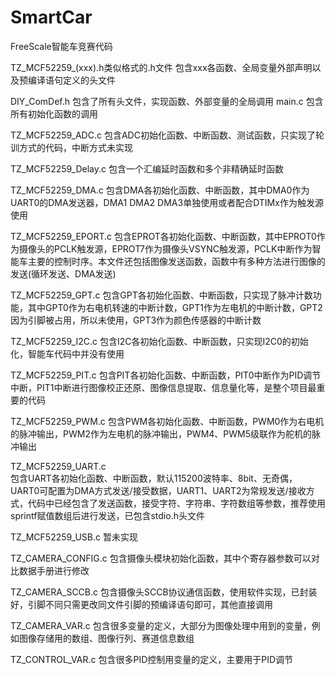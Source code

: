 # SmartCar
FreeScale智能车竞赛代码

TZ_MCF52259_(xxx).h类似格式的.h文件
    包含xxx各函数、全局变量外部声明以及预编译语句定义的头文件

DIY_ComDef.h
    包含了所有头文件，实现函数、外部变量的全局调用
main.c
    包含所有初始化函数的调用
    
TZ_MCF52259_ADC.c
    包含ADC初始化函数、中断函数、测试函数，只实现了轮训方式的代码，中断方式未实现

TZ_MCF52259_Delay.c
    包含一个汇编延时函数和多个非精确延时函数

TZ_MCF52259_DMA.c
    包含DMA各初始化函数、中断函数，其中DMA0作为UART0的DMA发送器，DMA1 DMA2 DMA3单独使用或者配合DTIMx作为触发源使用

TZ_MCF52259_EPORT.c
    包含EPROT各初始化函数、中断函数，其中EPROT0作为摄像头的PCLK触发源，EPROT7作为摄像头VSYNC触发源，PCLK中断作为智能车主要的控制时序。本文件还包括图像发送函数，函数中有多种方法进行图像的发送(循环发送、DMA发送)

TZ_MCF52259_GPT.c
    包含GPT各初始化函数、中断函数，只实现了脉冲计数功能，其中GPT0作为右电机转速的中断计数，GPT1作为左电机的中断计数，GPT2因为引脚被占用，所以未使用，GPT3作为颜色传感器的中断计数

TZ_MCF52259_I2C.c
    包含I2C各初始化函数、中断函数，只实现I2C0的初始化，智能车代码中并没有使用

TZ_MCF52259_PIT.c
    包含PIT各初始化函数、中断函数，PIT0中断作为PID调节中断，PIT1中断进行图像校正还原、图像信息提取、信息量化等，是整个项目最重要的代码

TZ_MCF52259_PWM.c
    包含PWM各初始化函数、中断函数，PWM0作为右电机的脉冲输出，PWM2作为左电机的脉冲输出，PWM4、PWM5级联作为舵机的脉冲输出
 
TZ_MCF52259_UART.c  
    包含UART各初始化函数、中断函数，默认115200波特率、8bit、无奇偶，UART0可配置为DMA方式发送/接受数据，UART1、UART2为常规发送/接收方式，代码中已经包含了发送函数，接受字符、字符串、字符数组等参数，推荐使用sprintf赋值数组后进行发送，已包含stdio.h头文件
    
TZ_MCF52259_USB.c
    暂未实现
    
TZ_CAMERA_CONFIG.c
    包含摄像头模块初始化函数，其中个寄存器参数可以对比数据手册进行修改
    
TZ_CAMERA_SCCB.c
    包含摄像头SCCB协议通信函数，使用软件实现，已封装好，引脚不同只需更改同文件引脚的预编译语句即可，其他直接调用
    
TZ_CAMERA_VAR.c
    包含很多变量的定义，大部分为图像处理中用到的变量，例如图像存储用的数组、图像行列、赛道信息数组
    
TZ_CONTROL_VAR.c
    包含很多PID控制用变量的定义，主要用于PID调节